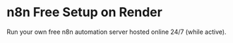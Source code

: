 # n8n Free Setup on Render
Run your own free n8n automation server hosted online 24/7 (while active).
